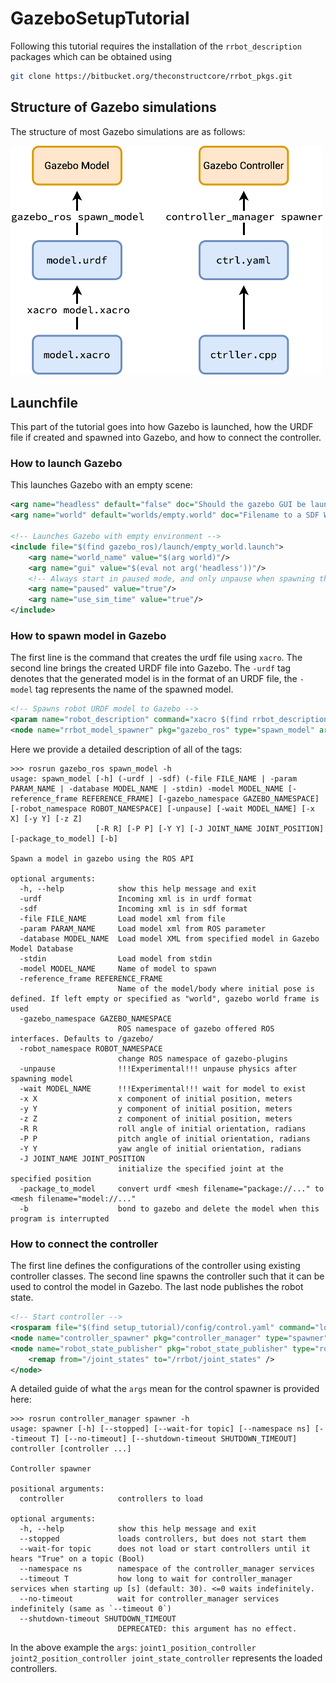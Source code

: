 # GazeboSetupTutorial

Following this tutorial requires the installation of the `rrbot_description` packages which can be obtained using

```zsh
git clone https://bitbucket.org/theconstructcore/rrbot_pkgs.git
```

## Structure of Gazebo simulations

The structure of most Gazebo simulations are as follows:

<img src="img/gazebo.png" alt="drawing" width="500"/>

## Launchfile

This part of the tutorial goes into how Gazebo is launched, how the URDF file if created and spawned into Gazebo, and how to connect the controller.

### How to launch Gazebo

This launches Gazebo with an empty scene:

```xml
<arg name="headless" default="false" doc="Should the gazebo GUI be launched?" />
<arg name="world" default="worlds/empty.world" doc="Filename to a SDF World for gazebo to use" />

<!-- Launches Gazebo with empty environment -->
<include file="$(find gazebo_ros)/launch/empty_world.launch">
    <arg name="world_name" value="$(arg world)"/>
    <arg name="gui" value="$(eval not arg('headless'))"/>
    <!-- Always start in paused mode, and only unpause when spawning the model -->
    <arg name="paused" value="true"/>
    <arg name="use_sim_time" value="true"/>
</include>
```

### How to spawn model in Gazebo

The first line is the command that creates the urdf file using `xacro`. The second line brings the created URDF file into Gazebo. The `-urdf` tag denotes that the generated model is in the format of an URDF file, the `-model` tag represents the name of the spawned model.

```xml
<!-- Spawns robot URDF model to Gazebo -->
<param name="robot_description" command="xacro $(find rrbot_description)/urdf/rrbot.xacro"/>
<node name="rrbot_model_spawner" pkg="gazebo_ros" type="spawn_model" args="-param robot_description -urdf -model rrbot -unpause"/>
```

Here we provide a detailed description of all of the tags:

```console
>>> rosrun gazebo_ros spawn_model -h    
usage: spawn_model [-h] (-urdf | -sdf) (-file FILE_NAME | -param PARAM_NAME | -database MODEL_NAME | -stdin) -model MODEL_NAME [-reference_frame REFERENCE_FRAME] [-gazebo_namespace GAZEBO_NAMESPACE] [-robot_namespace ROBOT_NAMESPACE] [-unpause] [-wait MODEL_NAME] [-x X] [-y Y] [-z Z]
                   [-R R] [-P P] [-Y Y] [-J JOINT_NAME JOINT_POSITION] [-package_to_model] [-b]

Spawn a model in gazebo using the ROS API

optional arguments:
  -h, --help            show this help message and exit
  -urdf                 Incoming xml is in urdf format
  -sdf                  Incoming xml is in sdf format
  -file FILE_NAME       Load model xml from file
  -param PARAM_NAME     Load model xml from ROS parameter
  -database MODEL_NAME  Load model XML from specified model in Gazebo Model Database
  -stdin                Load model from stdin
  -model MODEL_NAME     Name of model to spawn
  -reference_frame REFERENCE_FRAME
                        Name of the model/body where initial pose is defined. If left empty or specified as "world", gazebo world frame is used
  -gazebo_namespace GAZEBO_NAMESPACE
                        ROS namespace of gazebo offered ROS interfaces. Defaults to /gazebo/
  -robot_namespace ROBOT_NAMESPACE
                        change ROS namespace of gazebo-plugins
  -unpause              !!!Experimental!!! unpause physics after spawning model
  -wait MODEL_NAME      !!!Experimental!!! wait for model to exist
  -x X                  x component of initial position, meters
  -y Y                  y component of initial position, meters
  -z Z                  z component of initial position, meters
  -R R                  roll angle of initial orientation, radians
  -P P                  pitch angle of initial orientation, radians
  -Y Y                  yaw angle of initial orientation, radians
  -J JOINT_NAME JOINT_POSITION
                        initialize the specified joint at the specified position
  -package_to_model     convert urdf <mesh filename="package://..." to <mesh filename="model://..."
  -b                    bond to gazebo and delete the model when this program is interrupted
```

### How to connect the controller

The first line defines the configurations of the controller using existing controller classes. The second line spawns the controller such that it can be used to control the model in Gazebo. The last node publishes the robot state.

```xml
<!-- Start controller -->
<rosparam file="$(find setup_tutorial)/config/control.yaml" command="load"/>
<node name="controller_spawner" pkg="controller_manager" type="spawner" respawn="false" output="screen" ns="/rrbot" args="joint1_position_controller joint2_position_controller joint_state_controller"/>
<node name="robot_state_publisher" pkg="robot_state_publisher" type="robot_state_publisher" respawn="false" output="screen">
    <remap from="/joint_states" to="/rrbot/joint_states" />
</node>
```

A detailed guide of what the `args` mean for the control spawner is provided here:

```console
>>> rosrun controller_manager spawner -h
usage: spawner [-h] [--stopped] [--wait-for topic] [--namespace ns] [--timeout T] [--no-timeout] [--shutdown-timeout SHUTDOWN_TIMEOUT] controller [controller ...]

Controller spawner

positional arguments:
  controller            controllers to load

optional arguments:
  -h, --help            show this help message and exit
  --stopped             loads controllers, but does not start them
  --wait-for topic      does not load or start controllers until it hears "True" on a topic (Bool)
  --namespace ns        namespace of the controller_manager services
  --timeout T           how long to wait for controller_manager services when starting up [s] (default: 30). <=0 waits indefinitely.
  --no-timeout          wait for controller_manager services indefinitely (same as `--timeout 0`)
  --shutdown-timeout SHUTDOWN_TIMEOUT
                        DEPRECATED: this argument has no effect.
```

In the above example the `args`: `joint1_position_controller joint2_position_controller joint_state_controller` represents the loaded controllers.
